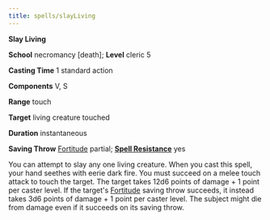 ```yaml
---
title: spells/slayLiving
---
```

 **Slay Living**

**School** necromancy [death]; **Level** cleric 5

**Casting Time** 1 standard action

**Components** V, S

**Range** touch

**Target** living creature touched

**Duration** instantaneous

**Saving Throw** [Fortitude](../combat.md#_fortitude) partial; **[Spell Resistance](../glossary.md#_spell-resistance)** yes

You can attempt to slay any one living creature. When you cast this spell, your hand seethes with eerie dark fire. You must succeed on a melee touch attack to touch the target. The target takes 12d6 points of damage + 1 point per caster level. If the target's [Fortitude](../combat.md#_fortitude) saving throw succeeds, it instead takes 3d6 points of damage + 1 point per caster level. The subject might die from damage even if it succeeds on its saving throw.

